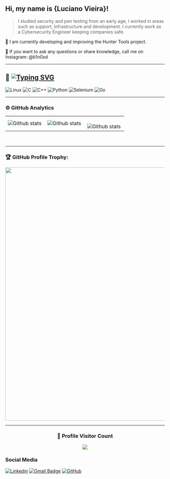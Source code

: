 ##  Hi, my name is <strong>{Luciano Vieira}!</strong>

> I studied security and pen testing from an early age, I worked in areas such as support, infrastructure and development. I currently work as a Cybersecurity Engineer keeping companies safe.

🔭 I am currently developing and improving the Hunter Tools project.

💬 If you want to ask any questions or share knowledge, call me on Instagram: @b1n0xd

---

## 🚀 [![Typing SVG](https://readme-typing-svg.demolab.com?font=Fira+Code&duration=4000&pause=50&color=F7F7F7&random=false&width=435&lines=Skills)](https://git.io/typing-svg)
![Linux](https://img.shields.io/badge/Linux-FCC624.svg?style=for-the-badge&logo=Linux&logoColor=black)
![C](https://img.shields.io/badge/C-A8B9CC.svg?style=for-the-badge&logo=C&logoColor=black)
![C++](https://img.shields.io/badge/C++-00599C.svg?style=for-the-badge&logo=C++&logoColor=white)
![Python](https://img.shields.io/badge/Python-3776AB.svg?style=for-the-badge&logo=Python&logoColor=white)
![Selenium](https://img.shields.io/badge/Selenium-43B02A.svg?style=for-the-badge&logo=Selenium&logoColor=white)
![Go](https://img.shields.io/badge/Go-00ADD8.svg?style=for-the-badge&logo=Go&logoColor=white)



---

### ⚙️ GitHub Analytics

<table>
  <tr>
    <td>
       <img align="left" src="https://github-readme-stats.vercel.app/api?username=b1n0xd&theme=dark&hide_border=false&include_all_commits=true&count_private=true" alt="Github stats" />
      </td>
    <td>
<img align="left" src="https://github-readme-stats.vercel.app/api/top-langs/?username=b1n0xd&theme=dark&hide_border=false&include_all_commits=true&count_private=true&layout=compact" alt="Github stats" />
  </td>
    <td>
<br/>
<img align="left" src="https://github-readme-streak-stats.herokuapp.com/?user=b1n0xd&theme=dark&hide_border=false" alt="Github stats" />
 </td>
  </tr>
</table><br/>

---

### 🏆 GitHub Profile Trophy:
<p align="center">
<a href="https://github.com/ryo-ma/github-profile-trophy">
  <img width=800 src="https://github-profile-trophy.vercel.app/?username=b1n0xd&column=8&theme=darkhub&no-frame=true&no-bg=true"/>
</a>
</p>

---
  
<div align=center>
  <h3><b>📍 Profile Visitor Count</b></h3>
</div>
    
<p align="center" >   
  <img src="https://profile-counter.glitch.me/b1n0xd/count.svg" />  
</p>

<h3>Social Media</h3>

[![Linkedin](https://img.shields.io/badge/-lucianovieirapro-blue?style=flat-square&logo=Linkedin&logoColor=white&link=https://www.linkedin.com/in/lucianovieirapro/)](https://www.linkedin.com/in/lucianovieirapro/)
[![Gmail Badge](https://img.shields.io/badge/-lucianovieiradev@gmail.com-006bed?style=flat-square&logo=Gmail&logoColor=white&link=mailto:lucianovieiradev@gmail.co)](mailto:lucianovieiradev@gmail.com)
[![GitHub](https://img.shields.io/github/followers/iuricode?label=follow&style=social)](https://github.com/b1n0xd)

